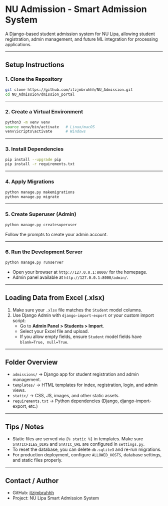 # NU Admission - Smart Admission System

A Django-based student admission system for NU Lipa, allowing student registration, admin management, and future ML integration for processing applications.

---

## **Setup Instructions**

### 1. Clone the Repository
```bash
git clone https://github.com/itzjmbruhhh/NU_Admission.git
cd NU_Admission/dmission_portal
```

---

### 2. Create a Virtual Environment
```bash
python3 -m venv venv
source venv/bin/activate   # Linux/macOS
venv\Scripts\activate      # Windows
```

---

### 3. Install Dependencies
```bash
pip install --upgrade pip
pip install -r requirements.txt
```

---

### 4. Apply Migrations
```bash
python manage.py makemigrations
python manage.py migrate
```

---

### 5. Create Superuser (Admin)
```bash
python manage.py createsuperuser
```
Follow the prompts to create your admin account.

---

### 6. Run the Development Server
```bash
python manage.py runserver
```

- Open your browser at `http://127.0.0.1:8000/` for the homepage.
- Admin panel available at `http://127.0.0.1:8000/admin/`.

---

## **Loading Data from Excel (.xlsx)**

1. Make sure your `.xlsx` file matches the `Student` model columns.
2. Use Django Admin with `django-import-export` or your custom import script:
   - Go to **Admin Panel > Students > Import**.
   - Select your Excel file and upload.
   - If you allow empty fields, ensure `Student` model fields have `blank=True, null=True`.

---

## **Folder Overview**

- `admissions/` → Django app for student registration and admin management.
- `templates/` → HTML templates for index, registration, login, and admin views.
- `static/` → CSS, JS, images, and other static assets.
- `requirements.txt` → Python dependencies (Django, django-import-export, etc.)

---

## **Tips / Notes**

- Static files are served via `{% static %}` in templates. Make sure `STATICFILES_DIRS` and `STATIC_URL` are configured in `settings.py`.
- To reset the database, you can delete `db.sqlite3` and re-run migrations.
- For production deployment, configure `ALLOWED_HOSTS`, database settings, and static files properly.

---

## **Contact / Author**

- GitHub: [itzjmbruhhh](https://github.com/itzjmbruhhh)
- Project: NU Lipa Smart Admission System
